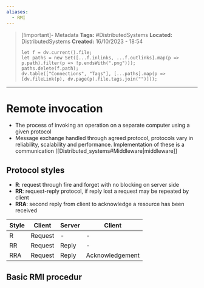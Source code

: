 ```yaml
---
aliases:
  - RMI
---
```

> [!important]- Metadata
> **Tags:** #DistributedSystems 
> **Located:** DistributedSystems
> **Created:** 16/10/2023 - 18:54
> ```dataviewjs
> let f = dv.current().file;
> let paths = new Set([...f.inlinks, ...f.outlinks].map(p => p.path).filter(p => !p.endsWith(".png")));
> paths.delete(f.path);
> dv.table(["Connections", "Tags"], [...paths].map(p => [dv.fileLink(p), dv.page(p).file.tags.join("")]));
> ```

___
# Remote invocation
- The process of invoking an operation on a separate computer using a given protocol 
- Message exchange handled through agreed protocol, protocols vary in reliability, scalability and performance. Implementation of these is a communication [[Distributed_systems#Middleware|middleware]]

## Protocol styles 
- **R**: request through fire and forget with no blocking on server side 
- **RR**: request-reply protocol, if reply lost a request may be repeated by client
- **RRA**: second reply from client to acknowledge a resource has been received 

| Style | Client  | Server | Client |
| ----- | ------- | ------ | ------ |
| R     | Request | -      | -      |
| RR    | Request | Reply  | -      |
| RRA      |Request         |Reply        |Acknowledgement        |


## Basic RMI procedur